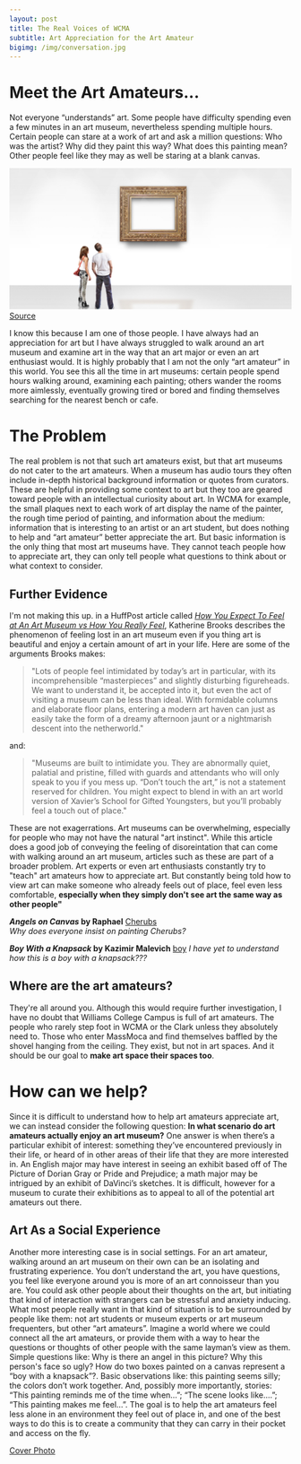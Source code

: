 ```yaml
---
layout: post
title: The Real Voices of WCMA
subtitle: Art Appreciation for the Art Amateur
bigimg: /img/conversation.jpg
---
```

# Meet the Art Amateurs...
Not everyone “understands” art. Some people have difficulty spending even a few minutes in an art museum, nevertheless spending multiple hours. Certain people can stare at a work of art and ask a million questions: Who was the artist? Why did they paint this way? What does this painting mean? Other people feel like they may as well be staring at a blank canvas. 



![Canvas](/img/blank_art.jpg)
[Source](https://www.huffingtonpost.com/2014/10/22/how-to-act-at-an-art-muse_n_6023610.html)




I know this because I am one of those people. I have always had an appreciation for art but I have always struggled to walk around an art museum and examine art in the way that an art major or even an art enthusiast would. It is highly probably that I am not the only “art amateur” in this world. You see this all the time in art museums: certain people spend hours walking around, examining each painting; others wander the rooms more aimlessly, eventually growing tired or bored and finding themselves searching for the nearest bench or cafe. 

# The Problem
The real problem is not that such art amateurs exist, but that art museums do not cater to the art amateurs. When a museum has audio tours they often include in-depth historical background information or quotes from curators. These are helpful in providing some context to art but they too are geared toward people with an intellectual curiosity about art. In WCMA for example, the small plaques next to each work of art display the name of the painter, the rough time period of painting, and information about the medium: information that is interesting to an artist or an art student, but does nothing to help and “art amateur” better appreciate the art. But basic information is the only thing that most art museums have. They cannot teach people how to appreciate art, they can only tell people what questions to think about or what context to consider.



## Further Evidence
I'm not making this up. in a HuffPost article called [_How You Expect To Feel at An Art Museum vs How You Really Feel_](https://www.huffingtonpost.com/2014/10/22/how-to-act-at-an-art-muse_n_6023610.html), Katherine Brooks describes the phenomenon of feeling lost in an art museum even if you thing art is beautiful and enjoy a certain amount of art in your life. Here are some of the arguments Brooks makes:
> "Lots of people feel intimidated by today’s art in particular, with its incomprehensible “masterpieces” and slightly disturbing figureheads. We want to understand it, be accepted into it, but even the act of visiting a museum can be less than ideal. With formidable columns and elaborate floor plans, entering a modern art haven can just as easily take the form of a dreamy afternoon jaunt or a nightmarish descent into the netherworld."

and:

> "Museums are built to intimidate you. They are abnormally quiet, palatial and pristine, filled with guards and attendants who will only speak to you if you mess up. “Don’t touch the art,” is not a statement reserved for children. You might expect to blend in with an art world version of Xavier’s School for Gifted Youngsters, but you’ll probably feel a touch out of place."

These are not exagerrations. Art museums can be overwhelming, especially for people who may not have the natural "art instinct". While this article does a good job of conveying the feeling of disoreintation that can come with walking around an art museum, articles such as these are part of a broader problem. Art experts or even art enthusiasts constantly try to "teach" art amateurs how to appreciate art. But constantly being told how to view art can make someone who already feels out of place, feel even less comfortable, **especially when they simply don't see art the same way as other people"**

**_Angels on Canvas_ by Raphael** 
[Cherubs](/img/raphael_cherubs.jpg)  
_Why does everyone insist on painting Cherubs?_

**_Boy With a Knapsack_ by Kazimir Malevich**
[boy](/img/boy_with_knapsack.jpg)
_I have yet to understand how this is a boy with a knapsack???_
## Where are the art amateurs?

They're all around you. Although this would require further investigation, I have no doubt that Williams College Campus is full of art amateurs. The people who rarely step foot in WCMA or the Clark unless they absolutely need to. Those who enter MassMoca and find themselves baffled by the shovel hanging from the ceiling. They exist, but not in art spaces. And it should be our goal to **make art space their spaces too**.

# How can we help?
Since it is difficult to understand how to help art amateurs appreciate art, we can instead consider the following question: **In what scenario do art amateurs actually enjoy an art museum?** One answer is when there’s a particular exhibit of interest: something they’ve encountered previously in their life, or heard of in other areas of their life that they are more interested in. An English major may have interest in seeing an exhibit based off of The Picture of Dorian Gray or Pride and Prejudice; a math major may be intrigued by an exhibit of DaVinci’s sketches. It is difficult, however for a museum to curate their exhibitions as to appeal to all of the potential art amateurs out there.

## Art As a Social Experience
Another more interesting case is in social settings. For an art amateur, walking around an art museum on their own can be an isolating and frustrating experience. You don’t understand the art, you have questions, you feel like everyone around you is more of an art connoisseur than you are. You could ask other people about their thoughts on the art, but initiating that kind of interaction with strangers can be stressful and anxiety inducing. What most people really want in that kind of situation is to be surrounded by people like them: not art students or museum experts or art museum frequenters, but other “art amateurs”. Imagine a world where we could connect all the art amateurs, or provide them with a way to hear the questions or thoughts of other people with the same layman’s view as them. Simple questions like: Why is there an angel in this picture? Why this person's face so ugly? How do two boxes painted on a canvas represent a “boy with a knapsack”?. Basic observations like: this painting seems silly; the colors don’t work together. And, possibly more importantly, stories: “This painting reminds me of the time when…”; “The scene looks like....”; “This painting makes me feel…”. The goal is to help the art amateurs feel less alone in an environment they feel out of place in, and one of the best ways to do this is to create a community that they can carry in their pocket and access on the fly.

[Cover Photo](http://www.skypeenglishclasses.com/starting-english-conversation/) 
